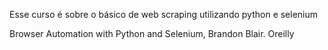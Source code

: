 Esse curso é sobre o básico de web scraping utilizando python e selenium

Browser Automation with Python and Selenium, Brandon Blair. Oreilly


 
